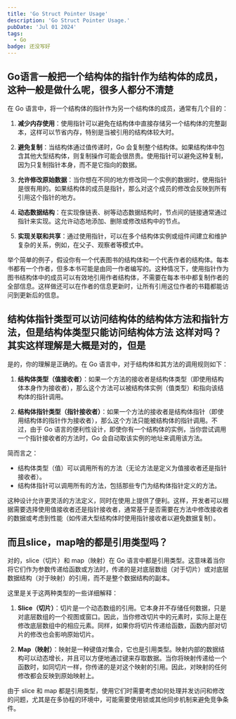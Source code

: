 ```yaml
---
title: 'Go Struct Pointer Usage'
description: 'Go Struct Pointer Usage.'
pubDate: 'Jul 01 2024'
tags:
  - Go
badge: 还没写好
---
```


## Go语言一般把一个结构体的指针作为结构体的成员，这种一般是做什么呢，很多人都分不清楚

在 Go 语言中，将一个结构体的指针作为另一个结构体的成员，通常有几个目的：

1. **减少内存使用**：使用指针可以避免在结构体中直接存储另一个结构体的完整副本，这样可以节省内存，特别是当被引用的结构体较大时。

2. **避免复制**：当结构体通过值传递时，Go 会复制整个结构体。如果结构体中包含其他大型结构体，则复制操作可能会很昂贵。使用指针可以避免这种复制，因为只复制指针本身，而不是它指向的数据。

3. **允许修改原始数据**：当你想在不同的地方修改同一个实例的数据时，使用指针是很有用的。如果结构体的成员是指针，那么对这个成员的修改会反映到所有引用这个指针的地方。

4. **动态数据结构**：在实现像链表、树等动态数据结构时，节点间的链接通常通过指针来实现。这允许动态地添加、删除或修改结构中的节点。

5. **实现关联和共享**：通过使用指针，可以在多个结构体实例或组件间建立和维护复杂的关系，例如，在父子、观察者等模式中。

举个简单的例子，假设你有一个代表图书的结构体和一个代表作者的结构体。每本书都有一个作者，但多本书可能是由同一作者编写的。这种情况下，使用指针作为图书结构体中的成员可以有效地引用作者结构体，不需要在每本书中都复制作者的全部信息。这样做还可以在作者的信息更新时，让所有引用这位作者的书籍都能访问到更新后的信息。

## 结构体指针类型可以访问结构体的结构体方法和指针方法，但是结构体类型只能访问结构体方法 这样对吗？其实这样理解是大概是对的，但是

是的，你的理解是正确的。在 Go 语言中，对于结构体和其方法的调用规则如下：

1. **结构体类型（值接收者）**：如果一个方法的接收者是结构体类型（即使用结构体本身作为接收者），那么这个方法可以被结构体实例（值类型）和指向该结构体的指针调用。

2. **结构体指针类型（指针接收者）**：如果一个方法的接收者是结构体指针（即使用结构体的指针作为接收者），那么这个方法只能被结构体的指针调用。不过，由于 Go 语言的便利性设计，即使你有一个结构体的实例，当你尝试调用一个指针接收者的方法时，Go 会自动取该实例的地址来调用该方法。

简而言之：
- 结构体类型（值）可以调用所有的方法（无论方法是定义为值接收者还是指针接收者）。
- 结构体指针可以调用所有的方法，包括那些专门为结构体指针定义的方法。

这种设计允许更灵活的方法定义，同时在使用上提供了便利。这样，开发者可以根据需要选择使用值接收者还是指针接收者，通常基于是否需要在方法中修改接收者的数据或考虑到性能（如传递大型结构体时使用指针接收者以避免数据复制）。

## 而且slice，map啥的都是引用类型吗？

对的，slice（切片）和 map（映射）在 Go 语言中都是引用类型。这意味着当你将它们作为参数传递给函数或方法时，传递的是对底层数组（对于切片）或对底层数据结构（对于映射）的引用，而不是整个数据结构的副本。

这里是关于这两种类型的一些详细解释：

1. **Slice（切片）**：切片是一个动态数组的引用。它本身并不存储任何数据，只是对底层数组的一个视图或窗口。因此，当你修改切片中的元素时，实际上是在修改底层数组中的相应元素。同样，如果你将切片传递给函数，函数内部对切片的修改也会影响原始切片。

2. **Map（映射）**：映射是一种键值对集合，它也是引用类型。映射内部的数据结构可以动态增长，并且可以方便地通过键来存取数据。当你将映射传递给一个函数时，如同切片一样，你传递的是对这个映射的引用。因此，对映射的任何修改都会反映到原始映射上。

由于 slice 和 map 都是引用类型，使用它们时需要考虑如何处理并发访问和修改的问题，尤其是在多协程的环境中，可能需要使用锁或其他同步机制来避免竞争条件。